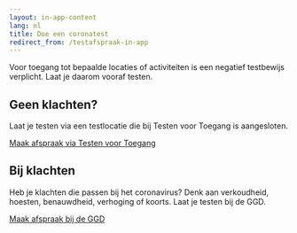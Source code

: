 ```yaml
---
layout: in-app-content
lang: nl
title: Doe een coronatest
redirect_from: /testafspraak-in-app
---
```

Voor toegang tot bepaalde locaties of activiteiten is een negatief testbewijs verplicht. Laat je daarom vooraf testen.

## Geen klachten?
Laat je testen via een testlocatie die bij Testen voor Toegang is aangesloten.

<a href="https://www.testenvoortoegang.nl" class="btn btn--cta">Maak afspraak<span class="screen-reader-text"> via Testen voor Toegang</span></a>

## Bij klachten
Heb je klachten die passen bij het coronavirus? Denk aan verkoudheid, hoesten, benauwdheid, verhoging of koorts. Laat je testen bij de GGD. 

<a href="https://www.coronatest.nl" class="btn btn--cta">Maak afspraak<span class="screen-reader-text"> bij de GGD</span></a>

